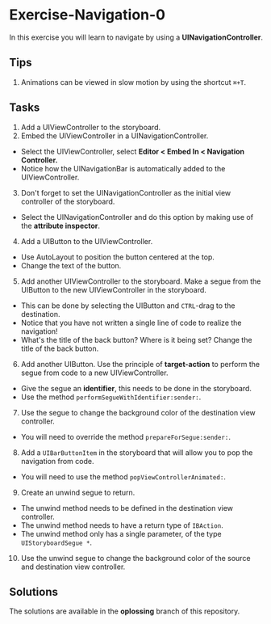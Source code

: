 # Exercise-Navigation-0

In this exercise you will learn to navigate by using a **UINavigationController**.

## Tips
1. Animations can be viewed in slow motion by using the shortcut `⌘+T`.

## Tasks
1. Add a UIViewController to the storyboard.
2. Embed the UIViewController in a UINavigationController.
  - Select the UIViewController, select **Editor < Embed In < Navigation Controller.**
  - Notice how the UINavigationBar is automatically added to the UIViewController.
3. Don't forget to set the UINavigationController as the initial view controller of the storyboard.
  - Select the UINavigationController and do this option by making use of the **attribute inspector**.
4. Add a UIButton to the UIViewController.
  - Use AutoLayout to position the button centered at the top.
  - Change the text of the button.
5. Add another UIViewController to the storyboard. Make a segue from the UIButton to the new UIViewController in the storyboard.
  - This can be done by selecting the UIButton and `CTRL`-drag to the destination.
  - Notice that you have not written a single line of code to realize the navigation!
  - What's the title of the back button? Where is it being set? Change the title of the back button.
6. Add another UIButton. Use the principle of **target-action** to perform the segue from code to a new UIViewController.
  - Give the segue an **identifier**, this needs to be done in the storyboard.
  - Use the method `performSegueWithIdentifier:sender:`.
7. Use the segue to change the background color of the destination view controller.
  - You will need to override the method `prepareForSegue:sender:`.
8. Add a `UIBarButtonItem` in the storyboard that will allow you to pop the navigation from code.
  - You will need to use the method `popViewControllerAnimated:`.
9. Create an unwind segue to return.
  - The unwind method needs to be defined in the destination view controller.
  - The unwind method needs to have a return type of `IBAction`.
  - The unwind method only has a single parameter, of the type `UIStoryboardSegue *`.
10. Use the unwind segue to change the background color of the source and destination view controller.

## Solutions
The solutions are available in the **oplossing** branch of this repository.

